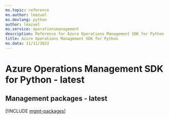 ```yaml
---
ms.topic: reference
ms.author: lmazuel
ms.devlang: python
author: lmazuel
ms.service: operationsmanagement
description: Reference for Azure Operations Management SDK for Python
title: Azure Operations Management SDK for Python
ms.data: 11/11/2022
---
```

# Azure Operations Management SDK for Python - latest

## Management packages - latest
[!INCLUDE [mgmt-packages](operations-management-mgmt-index.md)]